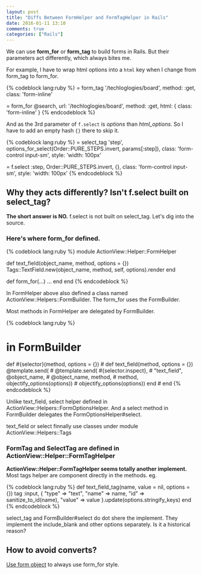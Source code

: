 ```yaml
---
layout: post
title: "Diffs Between FormHelper and FormTagHelper in Rails"
date: 2016-01-11 13:10
comments: true
categories: ["Rails"]
---
```


We can use **form_for** or **form_tag** to build forms in Rails.
But their parameters act differently, which always bites me.

For example, I have to wrap html options into a `html` key when I change from
form_tag to form_for.

{% codeblock lang:ruby %}
= form_tag '/techloglogies/board', method: :get, class: 'form-inline'

= form_for @search, url: '/techloglogies/board', method: :get, html: { class: 'form-inline' }
{% endcodeblock %}

And as the 3rd parameter of `f.select`  is _options_ than _html_options_.
So I have to add an empty hash `{}` there to skip it.

{% codeblock lang:ruby %}
= select_tag 'step',
  options_for_select(Order::PURE_STEPS.invert, params[:step]),
  class: 'form-control input-sm', style: 'width: 100px'

= f.select :step, Order::PURE_STEPS.invert, {},
  class: 'form-control input-sm', style: 'width: 100px'
{% endcodeblock %}

## Why they acts differently? Isn't f.select built on select_tag?
**The short answer is NO.** f.select is not built on select_tag.
Let's dig into the source.

### Here's where form_for defined.

{% codeblock lang:ruby %}
module ActionView::Helper::FormHelper

  def text_field(object_name, method, options = {})
    Tags::TextField.new(object_name, method, self, options).render
  end

  def form_for(...)
    ...
  end
end
{% endcodeblock %}

In FormHelper above also defined a class named ActionView::Helpers::FormBuilder.
The form_for uses the FormBuilder.

Most methods in FormHelper are delegated by FormBuilder.

{% codeblock lang:ruby %}
# in FormBuilder
def #{selector}(method, options = {})  # def text_field(method, options = {})
  @template.send(                      #   @template.send(
    #{selector.inspect},               #     "text_field",
    @object_name,                      #     @object_name,
    method,                            #     method,
    objectify_options(options))        #     objectify_options(options))
end                                    # end
{% endcodeblock %}

Unlike text_field, select helper defined in ActionView::Helpers::FormOptionsHelper.
And a select method in FormBuilder delegates the FormOptionsHelper#select.

text_field or select finnally use classes under module ActionView::Helpers::Tags

### FormTag and SelectTag are defined in ActionView::Helper::FormTagHelper
**ActionView::Helper::FormTagHelper seems totally another implement.**
Most tags helper are component directly in the methods. eg.

{% codeblock lang:ruby %}
def text_field_tag(name, value = nil, options = {})
  tag :input, { "type" => "text", "name" => name, "id" => sanitize_to_id(name), "value" => value }.update(options.stringify_keys)
end
{% endcodeblock %}

select_tag and FormBuilder#select do dot shere the implement.
They implement the include_blank and other options separately.
Is it a historical reason?

## How to avoid converts?
[Use form object](https://www.reinteractive.net/posts/158-form-objects-in-rails) to always use form_for style.


